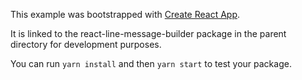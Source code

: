 This example was bootstrapped with [Create React App](https://github.com/facebook/create-react-app).

It is linked to the react-line-message-builder package in the parent directory for development purposes.

You can run `yarn install` and then `yarn start` to test your package.
